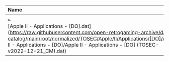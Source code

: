|Name|Size|
|:---|---:|
|[..](../index.html)|DIR|
|[Apple II - Applications - [DO].dat](https://raw.githubusercontent.com/open-retrogaming-archive/dat-catalog/main/root/normalized/TOSEC/Apple/II/Applications/[DO]/Apple II - Applications - [DO]/Apple II - Applications - [DO] (TOSEC-v2022-12-21_CM).dat)|153949|
